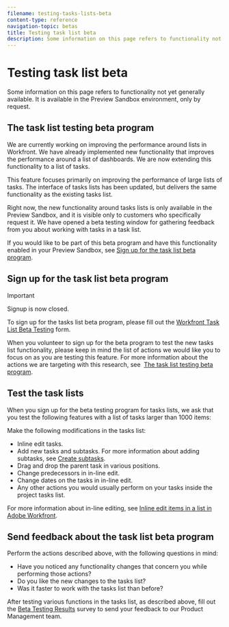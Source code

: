 ```yaml
---
filename: testing-tasks-lists-beta
content-type: reference
navigation-topic: betas
title: Testing task list beta
description: Some information on this page refers to functionality not yet generally available. It is available in the Preview Sandbox environment, only by request.
---
```


# Testing task list beta

Some information on this page refers to functionality not yet generally available. It is available in the Preview Sandbox environment, only by request.&nbsp;

## The task list testing beta program

We are currently working on improving the performance around lists in Workfront. We have already implemented new functionality that improves the performance around a list of dashboards. We are&nbsp;now extending this functionality to a list of tasks.&nbsp;

This feature focuses primarily on improving the performance of large lists of tasks. The interface of tasks lists has been updated, but delivers the same functionality as the existing tasks list.&nbsp;

Right now, the new functionality around tasks lists is only available in the Preview Sandbox, and it is visible only to customers who specifically request it. We have opened a beta testing window for gathering feedback from you about working with tasks in a task list.&nbsp;

If you would like to be part of this beta program and have this functionality enabled in your Preview Sandbox, see [Sign up for the task list beta program](#signing-up).

## Sign up for the task list beta program

>[!IMPORTANT]
>
>Signup is now closed.&nbsp;

To sign up for the tasks list beta program, please fill out the [Workfront Task List Beta Testing](https://docs.google.com/forms/d/e/1FAIpQLScPMRQBQDW5YNGFTx5UCYRoT2SPfTOu1s8KocSx_ZYbI6YQEQ/viewform?c=0&w=1) form.

When you volunteer to sign up for the beta program to test the new tasks list functionality, please keep in mind the list of actions we would like you to focus on as you are testing this feature. For more information about the actions we are targeting with this research, see&nbsp; [The task list testing beta program](#task-list-beta-program).

## Test the task lists

When you sign up for the&nbsp;beta testing program for tasks lists, we ask that you test the following features with a list of tasks larger than 1000 items:

Make the following modifications in the tasks list:

* Inline edit tasks.&nbsp;
* Add new tasks and subtasks. For more information about adding subtasks, see [Create subtasks](../../manage-work/tasks/create-tasks/create-subtasks.md).
* Drag and drop the parent task in various&nbsp;positions.
* Change predecessors in in-line edit.
* Change dates on the tasks in in-line edit.
* Any other actions you would usually perform on your tasks inside the project tasks list.

For more information about in-line editing, see [Inline edit items in a list in Adobe Workfront](../../workfront-basics/navigate-workfront/use-lists/inline-edit-objects.md).

## Send feedback about the task list beta program

Perform the actions described above, with the following questions in mind:

* Have you noticed any functionality changes that concern you while performing those actions?
* Do you like the new changes to the tasks list?
* Was it faster to work with the tasks list than before?

After testing various functions in the tasks list, as described&nbsp;above,&nbsp;fill out the [Beta Testing Results](https://docs.google.com/forms/d/e/1FAIpQLScmoMXos_o88dAdTEfb_pvCS43S8Zt2LY_fxMW2VJdAyszsLQ/viewform) survey to send your feedback to our Product Management team.&nbsp; 
